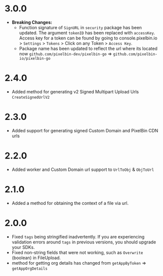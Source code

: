 # 3.0.0

-   **Breaking Changes:**
    -   Function signature of `SignURL` in `security` package has been updated. The argument `tokenID` has been replaced with `accessKey`. Access key for a token can be found by going to console.pixelbin.io > `Settings` > `Tokens` > Click on any Token > `Access Key`.
    -   Package name has been updated to reflect the url where its located now
        `github.com/pixelbin-dev/pixelbin-go` => `github.com/pixelbin-io/pixelbin-go`

# 2.4.0

-   Added method for generating v2 Signed Multipart Upload Urls `CreateSignedUrlV2`

# 2.3.0

-   Added support for generating signed Custom Domain and PixelBin CDN urls

# 2.2.0

-   Added worker and Custom Domain url support to `UrlToObj` & `ObjToUrl`

# 2.1.0

-   Added a method for obtaining the context of a file via url.

# 2.0.0

-   Fixed `tags` being stringified inadvertently. If you are experiencing validation errors around `tags` in previous versions, you should upgrade your SDKs.
-   Fixed non-string fields that were not working, such as `Overwrite` (boolean) in FileUpload.
-   method for getting org details has changed from `getAppByToken` => `getAppOrgDetails`
